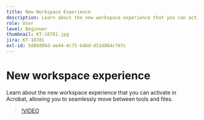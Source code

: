```yaml
---
title: New Workspace Experience
description: Learn about the new workspace experience that you can activate in Acrobat
role: User
level: Beginner
thumbnail: KT-10781.jpg
jira: KT-10781
exl-id: 5d88d96d-ae44-4c75-b4bd-d51d864c707c
---
```

# New workspace experience

Learn about the new workspace experience that you can activate in Acrobat, allowing you to seamlessly move between tools and files.

>[!VIDEO](https://video.tv.adobe.com/v/345949?quality=12&learn=on&hidetitle=true)
